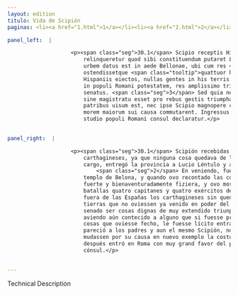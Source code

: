 ```yaml
---
layout: edition
titulo: Vida de Scipión
paginas: <li><a href="1.html">1</a></li><li><a href="2.html">2</a></li><li><a href="3.html">3</a></li><li><a href="4.html">4</a></li><li><a href="5.html">5</a></li><li><a href="6.html">6</a></li><li><a href="7.html">7</a></li><li><a href="8.html">8</a></li><li><a href="9.html">9</a></li><li><a href="10.html">10</a></li><li><a href="11.html">11</a></li><li><a href="12.html">12</a></li><li><a href="13.html">13</a></li><li><a href="14.html">14</a></li><li><a href="15.html">15</a></li><li><a href="16.html">16</a></li><li><a href="17.html">17</a></li><li><a href="18.html">18</a></li><li><a href="19.html">19</a></li><li><a href="20.html">20</a></li><li><a href="21.html">21</a></li><li><a href="22.html">22</a></li><li><a href="23.html">23</a></li><li><a href="24.html">24</a></li><li><a href="25.html">25</a></li><li><a href="26.html">26</a></li><li><a href="27.html">27</a></li><li><a href="28.html">28</a></li><li><a href="29.html">29</a></li><li><a href="30.html">30</a></li><li><a href="31.html">31</a></li><li><a href="32.html">32</a></li><li><a href="33.html">33</a></li><li><a href="34.html">34</a></li><li><a href="35.html">35</a></li><li><a href="36.html">36</a></li><li><a href="37.html">37</a></li><li><a href="38.html">38</a></li><li><a href="39.html">39</a></li><li><a href="40.html">40</a></li><li><a href="41.html">41</a></li><li><a href="42.html">42</a></li><li><a href="43.html">43</a></li><li><a href="44.html">44</a></li><li><a href="45.html">45</a></li><li><a href="46.html">46</a></li><li><a href="47.html">47</a></li><li><a href="48.html">48</a></li><li><a href="49.html">49</a></li><li><a href="50.html">50</a></li><li><a href="51.html">51</a></li><li><a href="52.html">52</a></li><li><a href="53.html">53</a></li><li><a href="54.html">54</a></li><li><a href="55.html">55</a></li><li><a href="56.html">56</a></li><li><a href="57.html">57</a></li><li><a href="58.html">58</a></li><li><a href="59.html">59</a></li><li><a href="60.html">60</a></li><li><a href="61.html">61</a></li><li><a href="62.html">62</a></li><li><a href="63.html">63</a></li><li><a href="64.html">64</a></li><li><a href="65.html">65</a></li><li><a href="66.html">66</a></li><li><a href="67.html">67</a></li><li><a href="68.html">68</a></li><li><a href="69.html">69</a></li><li><a href="70.html">70</a></li><li><a href="71.html">71</a></li><li><a href="72.html">72</a></li><li><a href="73.html">73</a></li><li><a href="74.html">74</a></li>

panel_left:  |

                    <p><span class="seg">30.1</span> Scipio receptis Hispaniis, pulsis Carthaginensibus, cum nihil
                        relinqueretur quod sibi constituendum putaret L. Lentulo et Manlio <span class="tooltip">Accidio<span class="tooltiptext">Accidino <span class="siglas">E F M N P R S U W r s</span> </span></span> prouincia tradita Romam rediit. <span class="seg">2</span> Venienti senatus extra
                        urbem datus est in aede Bellonae, ubi cum res <span class="tooltip">a se<span class="tooltiptext">ab se <span class="siglas">F P R S U W</span> </span></span> per multos annos fortiter foeliciterque gestas exposuisset,
                        ostendissetque <span class="tooltip">quattuor hostium duces<span class="tooltiptext"><span class="om"><i>om. </i></span> <span class="siglas">F N P R S W</span> </span></span>, quattuor exercitus multis praeliis a se uictos, Carthaginenses ex
                        Hispaniis eiectos, nullas gentes in his terris relictas, quae non uenissent
                        in populi Romani potestatem, res amplissimo triumpho dignas esse censebat
                        senatus. <span class="seg">3</span> Sed quia nemini adhuc contigerat, ut cum proconsul et
                        sine magistratu esset pro rebus gestis triumphanti inuehi liceret urbem, nec
                        patribus uisum est, nec ipse Scipio magnopere contendit, ut nouo exemplo
                        morem maiorum sui causa commutarent. Ingressus urbem paulopost ingenti
                        studio populi Romani consul declaratur.</p>
                

panel_right:  |

                    <p><span class="seg">30.1</span> Scipión recebidas las Españas y lançados fuera d'ellas los
                        carthagineses, ya que ninguna cosa quedava de lo que pensasse ser a su
                        cargo, entregó la provincia a Lucio Léntulo y a Manlio Accidio <a href="../public/images/1491/186r.jpg" target="new"><img class="facs" src="{site.url}/Vitae/public/images/facs_icon.jpg"/></a>[186r,a] y bolviose a Roma.
                            <span class="seg">2</span> En veniendo, fuele el senado a oýr fuera de la çibdad en el
                        templo de Belona, y quando ovo recontado las cosas que por muchos años
                        fuerte y bienaventuradamente fiziera, y ovo mostrado cómo vençiera en muchas
                        batallas quatro capitanes y quatro exércitos de los enemigos, y avía lançado
                        fuera de las Españas los carthagineses sin quedar gentes algunas en aquellas
                        tierras que no oviessen ya venido en poder del pueblo romano, concedió el
                        senado ser cosas dignas de muy extendido triunpho. <span class="seg">3</span> Pero no
                        aviendo aún contecido a alguno que si fuesse procónsul y sin magistrado, por
                        cosas que oviesse fecho, le fuesse lícito entrar con triunpho en la çibdad,
                        pareció a los padres y aun el mesmo Scipión, no contendió más sobre ello que
                        mudassen por su causa en nuevo exemplo la costumbre de los mayores. Poco
                        después entró en Roma con muy grand favor del pueblo romano y fue declarado
                        cónsul.</p>
                

---
```


Technical Description 